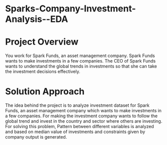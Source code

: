 # Sparks-Company-Investment-Analysis--EDA
# Project Overview
You work for Spark Funds, an asset management company. Spark Funds wants to make investments in a few companies. The CEO of Spark Funds wants to understand the global trends in investments so that she can take the investment decisions effectively.
# Solution Approach
The idea behind the project is to analyze investment dataset for Spark Funds, an asset management company which wants to make investments in a few companies. For making the investment company wants to follow the global trend and invest in the country and sector where others are investing. For solving this problem, Pattern between different variables is analyzed and based on median value of investments and constraints given by company output is generated.
